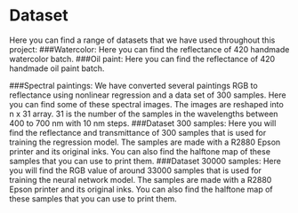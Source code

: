 # Dataset
Here you can find a range of datasets that we have used throughout this project: 
###Watercolor:
Here you can find the reflectance of 420 handmade watercolor batch.
###Oil paint:
Here you can find the reflectance of 420 handmade oil paint batch.

###Spectral paintings:
We have converted several paintings RGB to reflectance using nonlinear regression and a data set of 300 samples. Here you can find some of these spectral images. The images are reshaped into n x 31 array. 31 is the number of the samples in the wavelengths between 400 to 700 nm with 10 nm steps. 
###Dataset 300 samples:
Here you will find the reflectance and transmittance of 300 samples that is used for training the regression model. The samples are made with a R2880 Epson printer and its original inks. You can also find the halftone map of these samples that you can use to print them.
###Dataset 30000 samples:
Here you will find the RGB value of around 33000 samples that is used for training the neural network model. The samples are made with a R2880 Epson printer and its original inks. You can also find the halftone map of these samples that you can use to print them.
